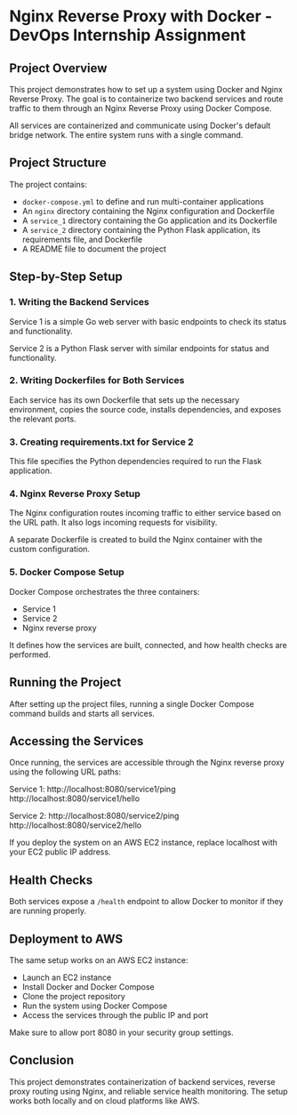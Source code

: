 
# Nginx Reverse Proxy with Docker - DevOps Internship Assignment

## Project Overview

This project demonstrates how to set up a system using Docker and Nginx Reverse Proxy. The goal is to containerize two backend services and route traffic to them through an Nginx Reverse Proxy using Docker Compose.

All services are containerized and communicate using Docker's default bridge network. The entire system runs with a single command.

## Project Structure

The project contains:

- `docker-compose.yml` to define and run multi-container applications
- An `nginx` directory containing the Nginx configuration and Dockerfile
- A `service_1` directory containing the Go application and its Dockerfile
- A `service_2` directory containing the Python Flask application, its requirements file, and Dockerfile
- A README file to document the project

## Step-by-Step Setup

### 1. Writing the Backend Services

Service 1 is a simple Go web server with basic endpoints to check its status and functionality.

Service 2 is a Python Flask server with similar endpoints for status and functionality.

### 2. Writing Dockerfiles for Both Services

Each service has its own Dockerfile that sets up the necessary environment, copies the source code, installs dependencies, and exposes the relevant ports.

### 3. Creating requirements.txt for Service 2

This file specifies the Python dependencies required to run the Flask application.

### 4. Nginx Reverse Proxy Setup

The Nginx configuration routes incoming traffic to either service based on the URL path. It also logs incoming requests for visibility.

A separate Dockerfile is created to build the Nginx container with the custom configuration.

### 5. Docker Compose Setup

Docker Compose orchestrates the three containers:
- Service 1
- Service 2
- Nginx reverse proxy

It defines how the services are built, connected, and how health checks are performed.

## Running the Project

After setting up the project files, running a single Docker Compose command builds and starts all services.

## Accessing the Services

Once running, the services are accessible through the Nginx reverse proxy using the following URL paths:

Service 1:
http://localhost:8080/service1/ping
http://localhost:8080/service1/hello

Service 2:
http://localhost:8080/service2/ping
http://localhost:8080/service2/hello

If you deploy the system on an AWS EC2 instance, replace localhost with your EC2 public IP address.

## Health Checks

Both services expose a `/health` endpoint to allow Docker to monitor if they are running properly.

## Deployment to AWS

The same setup works on an AWS EC2 instance:

- Launch an EC2 instance
- Install Docker and Docker Compose
- Clone the project repository
- Run the system using Docker Compose
- Access the services through the public IP and port

Make sure to allow port 8080 in your security group settings.

## Conclusion

This project demonstrates containerization of backend services, reverse proxy routing using Nginx, and reliable service health monitoring. The setup works both locally and on cloud platforms like AWS.
